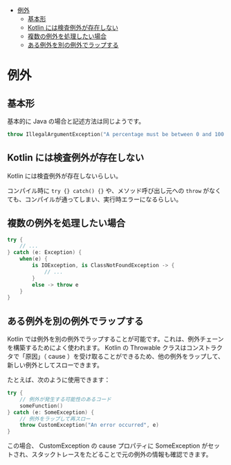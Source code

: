 - [例外](#例外)
  - [基本形](#基本形)
  - [Kotlin には検査例外が存在しない](#kotlin-には検査例外が存在しない)
  - [複数の例外を処理したい場合](#複数の例外を処理したい場合)
  - [ある例外を別の例外でラップする](#ある例外を別の例外でラップする)


# 例外

## 基本形

基本的に Java の場合と記述方法は同じようです。

```Kotlin
throw IllegalArgumentException("A percentage must be between 0 and 100 [parameter: $percentage]")
```


## Kotlin には検査例外が存在しない

Kotlin には検査例外が存在しないらしい。

コンパイル時に `try {} catch() {}` や、メソッド呼び出し元への `throw` がなくても、コンパイルが通ってしまい、実行時エラーになるらしい。


## 複数の例外を処理したい場合

```kotlin
try {
    // ...
} catch (e: Exception) {
    when(e) {
        is IOException, is ClassNotFoundException -> {
            // ...
        }
        else -> throw e
    }
}
```


## ある例外を別の例外でラップする

Kotlin では例外を別の例外でラップすることが可能です。これは、例外チェーンを構築するためによく使われます。 Kotlin の Throwable クラスはコンストラクタで「原因」（ cause ）を受け取ることができるため、他の例外をラップして、新しい例外としてスローできます。

たとえば、次のように使用できます：

```kotlin
try {
    // 例外が発生する可能性のあるコード
    someFunction()
} catch (e: SomeException) {
    // 例外をラップして再スロー
    throw CustomException("An error occurred", e)
}
```

この場合、 CustomException の cause プロパティに SomeException がセットされ、スタックトレースをたどることで元の例外の情報も確認できます。


